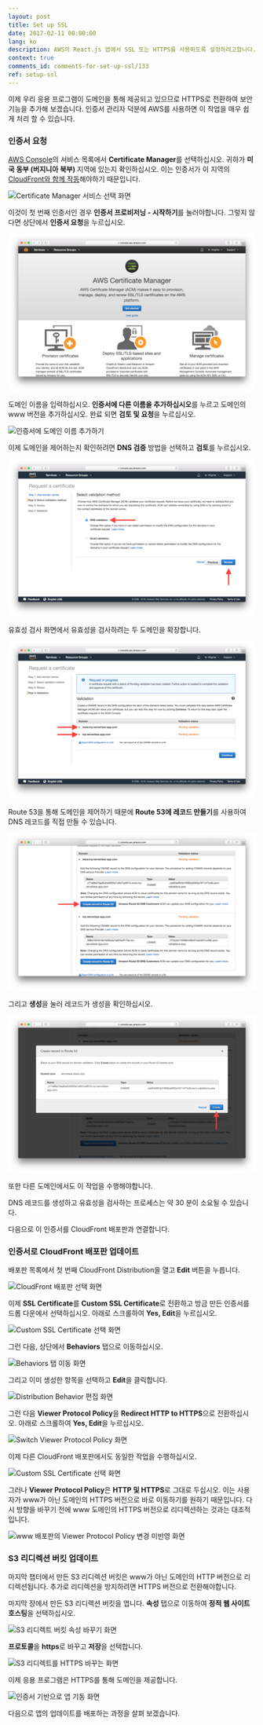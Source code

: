 ```yaml
---
layout: post
title: Set up SSL
date: 2017-02-11 00:00:00
lang: ko 
description: AWS의 React.js 앱에서 SSL 또는 HTTPS를 사용하도록 설정하려고합니다. 그렇게하기 위해 우리는 AWS의 Certificate Manager 서비스를 사용하여 인증서를 요청할 것입니다. 그런 다음 CloudFront 배포판에서 새 인증서를 사용하려고합니다. 
context: true
comments_id: comments-for-set-up-ssl/133
ref: setup-ssl
---
```


이제 우리 응용 프로그램이 도메인을 통해 제공되고 있으므로 HTTPS로 전환하여 보안 기능을 추가해 보겠습니다. 인증서 관리자 덕분에 AWS를 사용하면 이 작업을 매우 쉽게 처리 할 수 있습니다.

### 인증서 요청

[AWS Console](https://console.aws.amazon.com)의 서비스 목록에서 **Certificate Manager**를 선택하십시오. 귀하가 **미국 동부 (버지니아 북부)** 지역에 있는지 확인하십시오. 이는 인증서가 이 지역의 [CloudFront와 함께 작동](http://docs.aws.amazon.com/acm/latest/userguide/acm-regions.html)해야하기 때문입니다.

![Certificate Manager 서비스 선택 화면](/assets/select-certificate-manager-service.png)

이것이 첫 번째 인증서인 경우 **인증서 프로비저닝 - 시작하기**를 눌러야합니다. 그렇지 않다면 상단에서 **인증서 요청**을 누르십시오.

![Certificate Manager 시작하기 화면](/assets/get-started-certificate-manager.png)

도메인 이름을 입력하십시오. **인증서에 다른 이름을 추가하십시오**를 누르고 도메인의 www 버전을 추가하십시오. 완료 되면 **검토 및 요청**을 누르십시오.

![인증서에 도메인 이름 추가하기](/assets/add-domain-names-to-certificate.png)

이제 도메인을 제어하는지 확인하려면 **DNS 검증** 방법을 선택하고 **검토**를 누르십시오.

![인증서 DNS 검증 선택 화면](/assets/select-dns-validation-for-certificate.png)

유효성 검사 화면에서 유효성을 검사하려는 두 도메인을 확장합니다.

![DNS 유효성 검사 상세정보 화면](/assets/expand-dns-validation-details.png)

Route 53을 통해 도메인을 제어하기 때문에 **Route 53에 레코드 만들기**를 사용하여 DNS 레코드를 직접 만들 수 있습니다.

![Route 53 dns 레코드 만들기 화면](/assets/create-route-53-dns-record.png)

그리고 **생성**을 눌러 레코드가 생성을 확인하십시오.

![Route 53 dns 레코드 확인하기 화면](/assets/confirm-route-53-dns-record.png)

또한 다른 도메인에서도 이 작업을 수행해야합니다.

DNS 레코드를 생성하고 유효성을 검사하는 프로세스는 약 30 분이 소요될 수 있습니다.

다음으로 이 인증서를 CloudFront 배포판과 연결합니다.

### 인증서로 CloudFront 배포판 업데이트

배포판 목록에서 첫 번째 CloudFront Distribution을 열고 **Edit** 버튼을 누릅니다.

![CloudFront 배포판 선택 화면](/assets/select-cloudfront-Distribution.png)

이제 **SSL Certificate**를 **Custom SSL Certificate**로 전환하고 방금 만든 인증서를 드롭 다운에서 선택하십시오. 아래로 스크롤하여 **Yes, Edit**을 누르십시오.

![Custom SSL Certificate 선택 화면](/assets/select-custom-ssl-certificate.png)

그런 다음, 상단에서 **Behaviors** 탭으로 이동하십시오.

![Behaviors 탭 이동 화면](/assets/select-behaviors-tab.png)

그리고 이미 생성한 항목을 선택하고 **Edit**을 클릭합니다.

![Distribution Behavior 편집 화면](/assets/edit-distribution-behavior.png)

그런 다음 **Viewer Protocol Policy**을 **Redirect HTTP to HTTPS**으로 전환하십시오. 아래로 스크롤하여 **Yes, Edit**을 누르십시오.

![Switch Viewer Protocol Policy 화면](/assets/switch-viewer-protocol-policy.png)

이제 다른 CloudFront 배포판에서도 동일한 작업을 수행하십시오.

![Custom SSL Certificate 선택 화면](/assets/select-custom-ssl-certificate-2.png)

그러나 **Viewer Protocol Policy**은 **HTTP 및 HTTPS**로 그대로 두십시오. 이는 사용자가 www가 아닌 도메인의 HTTPS 버전으로 바로 이동하기를 원하기 때문입니다. 다시 방향을 바꾸기 전에 www 도메인의 HTTPS 버전으로 리디렉션하는 것과는 대조적입니다.

![www 배포판의 Viewer Protocol Policy 변경 미반영 화면](/assets/dont-switch-viewer-protocol-policy-for-www-distribution.png)

### S3 리디렉션 버킷 업데이트

마지막 챕터에서 만든 S3 리디렉션 버킷은 www가 아닌 도메인의 HTTP 버전으로 리디렉션됩니다. 추가로 리디렉션을 방지하려면 HTTPS 버전으로 전환해야합니다.

마지막 장에서 만든 S3 리디렉션 버킷을 엽니다. **속성** 탭으로 이동하여 **정적 웹 사이트 호스팅**을 선택하십시오.

![S3 리디렉트 버킷 속성 바꾸기 화면](/assets/open-s3-redirect-bucket-properties.png)

**프로토콜**을 **https**로 바꾸고 **저장**을 선택합니다.

![S3 리디렉트를 HTTPS 바꾸는 화면](/assets/change-s3-redirect-to-https.png)

이제 응용 프로그램은 HTTPS를 통해 도메인을 제공합니다.

![인증서 기반으로 앱 기동 화면](/assets/app-live-with-certificate.png)

다음으로 앱의 업데이트를 배포하는 과정을 살펴 보겠습니다.
